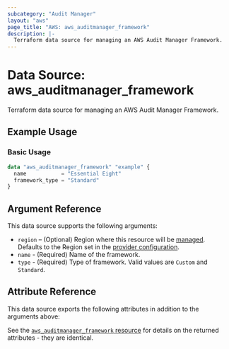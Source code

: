 ```yaml
---
subcategory: "Audit Manager"
layout: "aws"
page_title: "AWS: aws_auditmanager_framework"
description: |-
  Terraform data source for managing an AWS Audit Manager Framework.
---
```


# Data Source: aws_auditmanager_framework

Terraform data source for managing an AWS Audit Manager Framework.

## Example Usage

### Basic Usage

```terraform
data "aws_auditmanager_framework" "example" {
  name           = "Essential Eight"
  framework_type = "Standard"
}
```

## Argument Reference

This data source supports the following arguments:

* `region` – (Optional) Region where this resource will be [managed](https://docs.aws.amazon.com/general/latest/gr/rande.html#regional-endpoints). Defaults to the Region set in the [provider configuration](https://registry.terraform.io/providers/hashicorp/aws/latest/docs#aws-configuration-reference).
* `name` - (Required) Name of the framework.
* `type` - (Required) Type of framework. Valid values are `Custom` and `Standard`.

## Attribute Reference

This data source exports the following attributes in addition to the arguments above:

See the [`aws_auditmanager_framework` resource](/docs/providers/aws/r/auditmanager_framework.html) for details on the returned attributes - they are identical.
